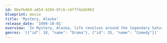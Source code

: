 ```yaml
---
id: 9befb4b9-a854-4294-8fcb-cbf7f4a5b963
blueprint: movie
title: 'Mystery, Alaska'
release_date: '1999-10-01'
overview: 'In Mystery, Alaska, life revolves around the legendary Saturday hockey game at the local pond. But everything changes when the hometown team unexpectedly gets booked in an exhibition match against the New York Rangers. When quirky small-towners, slick promoters and millionaire athletes come together.'
genres: '[{"id": 18, "name": "Drama"}, {"id": 35, "name": "Comedy"}]'
---
```

